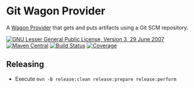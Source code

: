 # Git Wagon Provider

A [Wagon Provider](https://jonasrutishauser.github.io/wagon-git/) that gets and puts artifacts using a Git SCM repository.

[![GNU Lesser General Public License, Version 3, 29 June 2007](https://img.shields.io/github/license/jonasrutishauser/wagon-git.svg?label=License)](http://www.gnu.org/licenses/lgpl-3.0.txt)
[![Maven Central](https://img.shields.io/maven-central/v/com.github.jonasrutishauser.maven.wagon/wagon-git.svg?label=Maven%20Central)](http://search.maven.org/#search%7Cga%7C1%7Cg%3A%22com.github.jonasrutishauser.maven.wagon%22%20a%3A%22wagon-git%22)
[![Build Status](https://img.shields.io/travis/jonasrutishauser/wagon-git/master.svg?label=Build)](https://travis-ci.org/jonasrutishauser/wagon-git)
[![Coverage](https://img.shields.io/codecov/c/github/jonasrutishauser/wagon-git/master.svg?label=Coverage)](https://codecov.io/gh/jonasrutishauser/wagon-git)

## Releasing

* Execute `mvn -B release:clean release:prepare release:perform`
